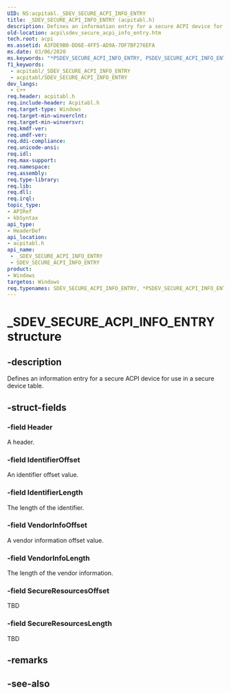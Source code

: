 ```yaml
---
UID: NS:acpitabl._SDEV_SECURE_ACPI_INFO_ENTRY
title: _SDEV_SECURE_ACPI_INFO_ENTRY (acpitabl.h)
description: Defines an information entry for a secure ACPI device for use in a secure device table.
old-location: acpi\sdev_secure_acpi_info_entry.htm
tech.root: acpi
ms.assetid: A3FDE9B0-DD6E-4FF5-AD9A-7DF7BF276EFA
ms.date: 03/06/2020
ms.keywords: "*PSDEV_SECURE_ACPI_INFO_ENTRY, PSDEV_SECURE_ACPI_INFO_ENTRY, PSDEV_SECURE_ACPI_INFO_ENTRY structure pointer [ACPI Devices], SDEV_SECURE_ACPI_INFO_ENTRY, SDEV_SECURE_ACPI_INFO_ENTRY structure [ACPI Devices], _SDEV_SECURE_ACPI_INFO_ENTRY, acpi.sdev_secure_acpi_info_entry, acpitabl/PSDEV_SECURE_ACPI_INFO_ENTRY, acpitabl/SDEV_SECURE_ACPI_INFO_ENTRY"
f1_keywords:
 - acpitabl/_SDEV_SECURE_ACPI_INFO_ENTRY
 - acpitabl/SDEV_SECURE_ACPI_INFO_ENTRY
dev_langs:
 - c++
req.header: acpitabl.h
req.include-header: Acpitabl.h
req.target-type: Windows
req.target-min-winverclnt: 
req.target-min-winversvr: 
req.kmdf-ver: 
req.umdf-ver: 
req.ddi-compliance: 
req.unicode-ansi: 
req.idl: 
req.max-support: 
req.namespace: 
req.assembly: 
req.type-library: 
req.lib: 
req.dll: 
req.irql: 
topic_type:
- APIRef
- kbSyntax
api_type:
- HeaderDef
api_location:
- acpitabl.h
api_name:
 - _SDEV_SECURE_ACPI_INFO_ENTRY
 - SDEV_SECURE_ACPI_INFO_ENTRY
product:
- Windows
targetos: Windows
req.typenames: SDEV_SECURE_ACPI_INFO_ENTRY, *PSDEV_SECURE_ACPI_INFO_ENTRY
---
```


# _SDEV_SECURE_ACPI_INFO_ENTRY structure

## -description

Defines an information entry for a secure ACPI device for use in a secure device table.

## -struct-fields

### -field Header

A header.

### -field IdentifierOffset

An identifier offset value.

### -field IdentifierLength

The length of the identifier.

### -field VendorInfoOffset

A vendor information offset value.

### -field VendorInfoLength

The length of the vendor information.

### -field SecureResourcesOffset

TBD

### -field SecureResourcesLength

TBD

## -remarks

## -see-also
